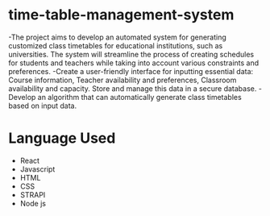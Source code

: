 # time-table-management-system
-The project aims to develop an automated system for generating customized class timetables for educational 
institutions, such as universities. The system will streamline the process of creating schedules for students and 
teachers while taking into account various constraints and preferences.
-Create a user-friendly interface for inputting essential data: Course information, Teacher availability and 
preferences, Classroom availability and capacity. Store and manage this data in a secure database.
-Develop an algorithm that can automatically generate class timetables based on input data.


# Language Used
* React
* Javascript
* HTML
* CSS
* STRAPI
* Node js


